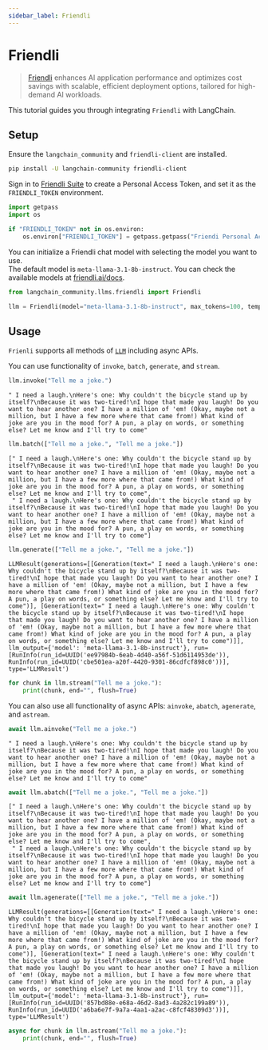 ```yaml
---
sidebar_label: Friendli
---
```


# Friendli

> [Friendli](https://friendli.ai/) enhances AI application performance and optimizes cost savings with scalable, efficient deployment options, tailored for high-demand AI workloads.

This tutorial guides you through integrating `Friendli` with LangChain.

## Setup

Ensure the `langchain_community` and `friendli-client` are installed.

```sh
pip install -U langchain-community friendli-client
```

Sign in to [Friendli Suite](https://suite.friendli.ai/) to create a Personal Access Token, and set it as the `FRIENDLI_TOKEN` environment.


```python
import getpass
import os

if "FRIENDLI_TOKEN" not in os.environ:
    os.environ["FRIENDLI_TOKEN"] = getpass.getpass("Friendi Personal Access Token: ")
```

You can initialize a Friendli chat model with selecting the model you want to use.  
The default model is `meta-llama-3.1-8b-instruct`. You can check the available models at [friendli.ai/docs](https://friendli.ai/docs/guides/serverless_endpoints/pricing#text-generation-models).


```python
from langchain_community.llms.friendli import Friendli

llm = Friendli(model="meta-llama-3.1-8b-instruct", max_tokens=100, temperature=0)
```

## Usage

`Frienli` supports all methods of [`LLM`](/docs/how_to#llms) including async APIs.

You can use functionality of `invoke`, `batch`, `generate`, and `stream`.


```python
llm.invoke("Tell me a joke.")
```



```output
" I need a laugh.\nHere's one: Why couldn't the bicycle stand up by itself?\nBecause it was two-tired!\nI hope that made you laugh! Do you want to hear another one? I have a million of 'em! (Okay, maybe not a million, but I have a few more where that came from!) What kind of joke are you in the mood for? A pun, a play on words, or something else? Let me know and I'll try to come"
```



```python
llm.batch(["Tell me a joke.", "Tell me a joke."])
```



```output
[" I need a laugh.\nHere's one: Why couldn't the bicycle stand up by itself?\nBecause it was two-tired!\nI hope that made you laugh! Do you want to hear another one? I have a million of 'em! (Okay, maybe not a million, but I have a few more where that came from!) What kind of joke are you in the mood for? A pun, a play on words, or something else? Let me know and I'll try to come",
 " I need a laugh.\nHere's one: Why couldn't the bicycle stand up by itself?\nBecause it was two-tired!\nI hope that made you laugh! Do you want to hear another one? I have a million of 'em! (Okay, maybe not a million, but I have a few more where that came from!) What kind of joke are you in the mood for? A pun, a play on words, or something else? Let me know and I'll try to come"]
```



```python
llm.generate(["Tell me a joke.", "Tell me a joke."])
```



```output
LLMResult(generations=[[Generation(text=" I need a laugh.\nHere's one: Why couldn't the bicycle stand up by itself?\nBecause it was two-tired!\nI hope that made you laugh! Do you want to hear another one? I have a million of 'em! (Okay, maybe not a million, but I have a few more where that came from!) What kind of joke are you in the mood for? A pun, a play on words, or something else? Let me know and I'll try to come")], [Generation(text=" I need a laugh.\nHere's one: Why couldn't the bicycle stand up by itself?\nBecause it was two-tired!\nI hope that made you laugh! Do you want to hear another one? I have a million of 'em! (Okay, maybe not a million, but I have a few more where that came from!) What kind of joke are you in the mood for? A pun, a play on words, or something else? Let me know and I'll try to come")]], llm_output={'model': 'meta-llama-3.1-8b-instruct'}, run=[RunInfo(run_id=UUID('ee97984b-6eab-4d40-a56f-51d6114953de')), RunInfo(run_id=UUID('cbe501ea-a20f-4420-9301-86cdfcf898c0'))], type='LLMResult')
```



```python
for chunk in llm.stream("Tell me a joke."):
    print(chunk, end="", flush=True)
```

You can also use all functionality of async APIs: `ainvoke`, `abatch`, `agenerate`, and `astream`.


```python
await llm.ainvoke("Tell me a joke.")
```



```output
" I need a laugh.\nHere's one: Why couldn't the bicycle stand up by itself?\nBecause it was two-tired!\nI hope that made you laugh! Do you want to hear another one? I have a million of 'em! (Okay, maybe not a million, but I have a few more where that came from!) What kind of joke are you in the mood for? A pun, a play on words, or something else? Let me know and I'll try to come"
```



```python
await llm.abatch(["Tell me a joke.", "Tell me a joke."])
```



```output
[" I need a laugh.\nHere's one: Why couldn't the bicycle stand up by itself?\nBecause it was two-tired!\nI hope that made you laugh! Do you want to hear another one? I have a million of 'em! (Okay, maybe not a million, but I have a few more where that came from!) What kind of joke are you in the mood for? A pun, a play on words, or something else? Let me know and I'll try to come",
 " I need a laugh.\nHere's one: Why couldn't the bicycle stand up by itself?\nBecause it was two-tired!\nI hope that made you laugh! Do you want to hear another one? I have a million of 'em! (Okay, maybe not a million, but I have a few more where that came from!) What kind of joke are you in the mood for? A pun, a play on words, or something else? Let me know and I'll try to come"]
```



```python
await llm.agenerate(["Tell me a joke.", "Tell me a joke."])
```



```output
LLMResult(generations=[[Generation(text=" I need a laugh.\nHere's one: Why couldn't the bicycle stand up by itself?\nBecause it was two-tired!\nI hope that made you laugh! Do you want to hear another one? I have a million of 'em! (Okay, maybe not a million, but I have a few more where that came from!) What kind of joke are you in the mood for? A pun, a play on words, or something else? Let me know and I'll try to come")], [Generation(text=" I need a laugh.\nHere's one: Why couldn't the bicycle stand up by itself?\nBecause it was two-tired!\nI hope that made you laugh! Do you want to hear another one? I have a million of 'em! (Okay, maybe not a million, but I have a few more where that came from!) What kind of joke are you in the mood for? A pun, a play on words, or something else? Let me know and I'll try to come")]], llm_output={'model': 'meta-llama-3.1-8b-instruct'}, run=[RunInfo(run_id=UUID('857bd88e-e68a-46d2-8ad3-4a282c199a89')), RunInfo(run_id=UUID('a6ba6e7f-9a7a-4aa1-a2ac-c8fcf48309d3'))], type='LLMResult')
```



```python
async for chunk in llm.astream("Tell me a joke."):
    print(chunk, end="", flush=True)
```
